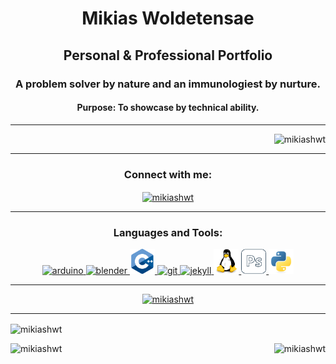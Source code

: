 <!-- Page headers & Intro -->
<h1 align="center">Mikias Woldetensae</h1>
<h2 align="center">Personal & Professional Portfolio</h2>
<h3 align="center">A problem solver by nature and an immunologiest by nurture.</h3>
<h4 align="center">Purpose: To showcase by technical ability.</h4>

<hr />

<!-- View counter -->
<p align="right"> <img src="https://komarev.com/ghpvc/?username=mikiashwt&label=Profile%20views&color=0e75b6&style=flat"
        alt="mikiashwt" /> </p>

<hr />

<!-- Linkedin contact info -->
<h3 align="center">Connect with me:</h3>
<p align="center">
    <a href="https://linkedin.com/in/mikiashwt" target="blank"><img align="center"
            src="https://raw.githubusercontent.com/rahuldkjain/github-profile-readme-generator/master/src/images/icons/Social/linked-in-alt.svg"
            alt="mikiashwt" height="30" width="40" /></a>
</p>

<hr />

<!-- Programming & software tools -->
<h3 align="center">Languages and Tools:</h3>
<p align="center">
    <a href="https://www.arduino.cc/" target="_blank" rel="noreferrer"> <img
            src="https://cdn.worldvectorlogo.com/logos/arduino-1.svg" alt="arduino" width="40" height="40" /> </a>
    <a href="https://www.blender.org/" target="_blank" rel="noreferrer"> <img
            src="https://download.blender.org/branding/community/blender_community_badge_white.svg" alt="blender"
            width="40" height="40" /> </a>
    <a href="https://www.w3schools.com/cpp/" target="_blank" rel="noreferrer"> <img
            src="https://raw.githubusercontent.com/devicons/devicon/master/icons/cplusplus/cplusplus-original.svg"
            alt="cplusplus" width="40" height="40" /> </a>
    <a href="https://git-scm.com/" target="_blank" rel="noreferrer"> <img
            src="https://www.vectorlogo.zone/logos/git-scm/git-scm-icon.svg" alt="git" width="40" height="40" /> </a>
    <a href="https://jekyllrb.com/" target="_blank" rel="noreferrer"> <img
            src="https://www.vectorlogo.zone/logos/jekyllrb/jekyllrb-icon.svg" alt="jekyll" width="40" height="40" />
    </a>
    <a href="https://www.linux.org/" target="_blank" rel="noreferrer"> <img
            src="https://raw.githubusercontent.com/devicons/devicon/master/icons/linux/linux-original.svg" alt="linux"
            width="40" height="40" /> </a>
    <a href="https://www.photoshop.com/en" target="_blank" rel="noreferrer"> <img
            src="https://raw.githubusercontent.com/devicons/devicon/master/icons/photoshop/photoshop-line.svg"
            alt="photoshop" width="40" height="40" /> </a>
    <a href="https://www.python.org" target="_blank" rel="noreferrer"> <img
            src="https://raw.githubusercontent.com/devicons/devicon/master/icons/python/python-original.svg"
            alt="python" width="40" height="40" /> </a>
</p>

<hr />

<!-- Github Trophies -->
<p align="center"> <a href="https://github.com/ryo-ma/github-profile-trophy"><img
            src="https://github-profile-trophy.vercel.app/?username=mikiashwt&theme=onedark" alt="mikiashwt" /></a> </p>

<hr />            

<!-- Github most used languages-->
<p><img align="center"
        src="https://github-readme-stats.vercel.app/api/top-langs?username=mikiashwt&show_icons=true&locale=en&layout=compact"
        alt="mikiashwt" /></p>    

<!-- Github Stats -->
<p><img align="left"
        src="https://github-readme-stats.vercel.app/api?username=mikiashwt&show_icons=true&locale=en" alt="mikiashwt" />
</p>

<!-- Github streaks -->
<p><img align="right" src="https://github-readme-streak-stats.herokuapp.com/?user=mikiashwt&" alt="mikiashwt" /></p>
